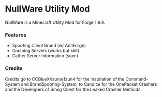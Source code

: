 # NullWare Utility Mod

NullWare is a Minecraft Utility Mod for Forge 1.8.9. 

### Features
- Spoofing Client Brand (w/ AntiForge)
- Crashing Servers (wurks but shit)
- Gather Server Information (soon)


### Credits
Credits go to CCBlueX/izuna/1zun4 for the inspiration of the Command-System and BrandSpoofing-System, to Candice for the OnePacket Crashers and the Developers of Smog Client for the Leaked Crasher Methods. 
